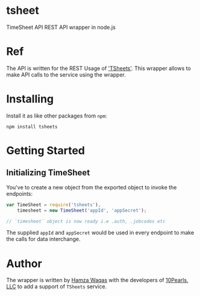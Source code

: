 # tsheet
TimeSheet API REST API wrapper in node.js

# Ref
The API is written for the REST Usage of ['TSheets'](https://developers.tsheets.com/docs/api/). This wrapper allows to make API calls to the service using the wrapper.

# Installing

Install it as like other packages from `npm`:

```
npm install tsheets
```
# Getting Started

## Initializing TimeSheet

You've to create a new object from the exported object to invoke the endpoints:

```javascript
var TimeSheet = require('tsheets'),
    timesheet = new TimeSheet('appId', 'appSecret');

// `timesheet` object is now ready i.e .auth, .jobcodes etc
```
The supplied `appId` and `appSecret` would be used in every endpoint to make the calls for data interchange.

# Author

The wrapper is written by [Hamza Waqas](http://github.com/ArkeologeN) with the developers of [10Pearls, LLC](http://10pearls.com) to add a support of `TSheets` service.
